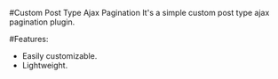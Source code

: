 #Custom Post Type Ajax Pagination
It's a simple custom post type ajax pagination plugin.

#Features:
* Easily customizable.
* Lightweight.

